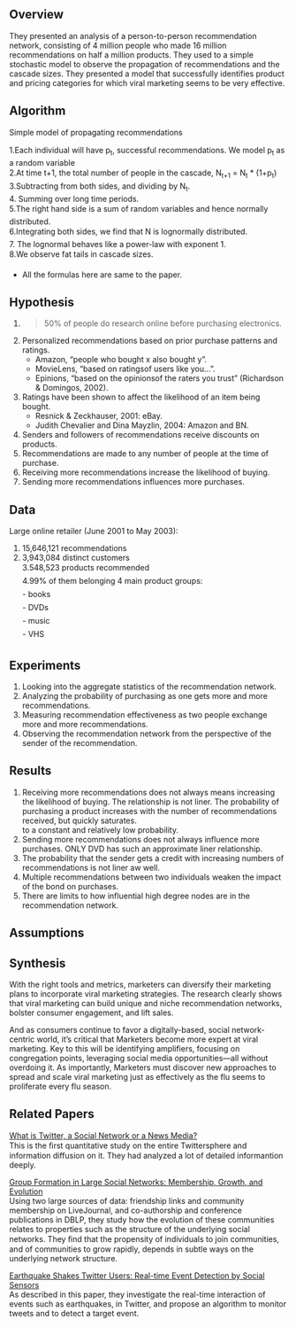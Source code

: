 Overview
--------
They presented an analysis of a person-to-person recommendation network, consisting of 4 million people who made 16 million recommendations on half a million products. They used to a simple stochastic model to observe the propagation of recommendations and the cascade sizes. They presented a model that successfully identifies product and pricing categories for which viral marketing seems to be very effective.

Algorithm
---------
Simple model of propagating recommendations

1.Each individual will have p<sub>t</sub>, successful recommendations. We model p<sub>t</sub> as a random variable   
2.At time t+1, the total number of people in the cascade, N<sub>t+1</sub> = N<sub>t</sub> * (1+p<sub>t</sub>)    
3.Subtracting from both sides, and dividing by N<sub>t</sub>.     
4. Summing over long time periods.    
5.The right hand side is a sum of random variables and hence normally distributed.    
6.Integrating both sides, we find that N is lognormally distributed.    
7. The lognormal behaves like a power-law with exponent 1.     
8.We observe fat tails in cascade sizes.    
- All the formulas here are same to the paper.

Hypothesis
----------
1. > 50% of people do research online before purchasing electronics.   
2. Personalized recommendations based on prior purchase patterns and ratings.   
   - Amazon, “people who bought x also bought y”.  
   - MovieLens, “based on ratingsof users like you…”.   
   - Epinions, “based on the opinionsof the raters you trust” (Richardson & Domingos, 2002).    
3. Ratings have been shown to affect the likelihood of an item being bought.    
   - Resnick & Zeckhauser, 2001: eBay.     
   - Judith Chevalier and Dina Mayzlin, 2004: Amazon and BN.   
4. Senders and followers of recommendations receive discounts on products.     
5. Recommendations are made to any number of people at the time of purchase.     
6. Receiving more recommendations increase the likelihood of buying.     
7. Sending more recommendations influences more purchases.      

Data
----
Large online retailer (June 2001 to May 2003):    
1. 15,646,121 recommendations    
2. 3,943,084 distinct customers     
3.548,523 products recommended     
4.99% of them belonging 4 main product groups:      
  - books    
  - DVDs     
  - music    
  - VHS     

Experiments
-----------
1. Looking into the aggregate statistics of the recommendation network.      
2. Analyzing the probability of purchasing as one gets more and more recommendations.    
3. Measuring recommendation effectiveness as two people exchange more and more recommendations.    
4. Observing the recommendation network from the perspective of the sender of the recommendation.     

Results
-------
1. Receiving more recommendations does not always means increasing the likelihood of buying. The relationship is not liner. The probability of purchasing a product increases with the number of recommendations received, but quickly saturates.       
to a constant and relatively low probability. 
2. Sending more recommendations does not always influence more purchases. ONLY DVD has such an approximate liner relationship.    
3. The probability that the sender gets a credit with increasing numbers of recommendations is not liner aw well.    
4. Multiple recommendations between two individuals weaken the impact of the bond on purchases.      
5. There are limits to how influential high degree nodes are in the recommendation network.      

Assumptions
-----------


Synthesis
---------
With the right tools and metrics, marketers can diversify their marketing plans to incorporate viral marketing strategies. The research clearly shows that viral marketing can build unique and niche recommendation networks, bolster consumer engagement, and lift sales.     
       
And as consumers continue to favor a digitally-based, social network-centric world, it’s critical that Marketers become more expert at viral marketing. Key to this will be identifying amplifiers, focusing on congregation points, leveraging social media opportunities—all without overdoing it. As importantly, Marketers must discover new approaches to spread and scale viral marketing just as effectively as the flu seems to proliferate every flu season.      

Related Papers
--------------
[What is Twitter, a Social Network or a News Media?](http://85.25.97.242/archivos/download/2010-www-twitterlh49129.pdf)   
This is the ﬁrst quantitative study on the entire Twittersphere and information diffusion on it. They had analyzed a lot of detailed informantion deeply.    

[Group Formation in Large Social Networks: Membership, Growth, and Evolution](http://wiki.cs.columbia.edu/download/attachments/1979/Group+Formation+in+Large+Social+Networks-backstrom.pdf)   
Using two large sources of data: friendship links and community membership on LiveJournal, and co-authorship and conference publications in DBLP, they study how the evolution of these communities relates to properties such as the structure of the underlying social networks. They ﬁnd that the propensity of individuals to join communities, and of communities to grow rapidly, depends in subtle ways on the underlying network structure.    

[Earthquake Shakes Twitter Users: Real-time Event Detection by Social Sensors](http://csce.uark.edu/~tingxiny/courses/5013spring13/readingList/www2010.pdf)    
As described in this paper, they investigate the real-time interaction of events such as earthquakes, in Twitter, and propose an algorithm to monitor tweets and to detect a target event.


